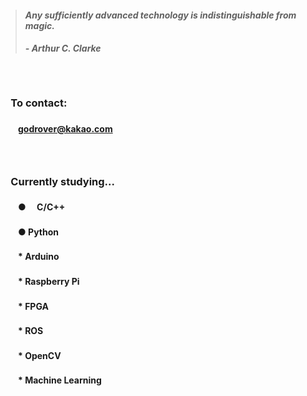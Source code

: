 > #### *Any sufficiently advanced technology is indistinguishable from magic.*
> ##### - Arthur C. Clarke

　

### 　**To contact:**
#### 　　godrover@kakao.com

　

### 　**Currently studying...**
#### 　　● 　C/C++
#### 　　●   Python
#### 　　*  Arduino
#### 　　*  Raspberry Pi
#### 　　*  FPGA
#### 　　*  ROS
#### 　　*  OpenCV
#### 　　*  Machine Learning
